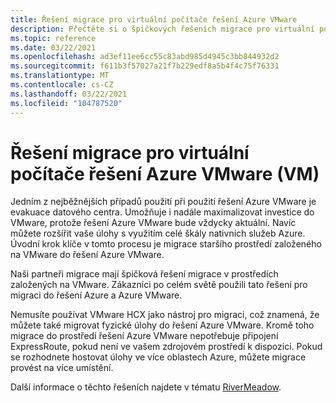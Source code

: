 ```yaml
---
title: Řešení migrace pro virtuální počítače řešení Azure VMware
description: Přečtěte si o špičkových řešeních migrace pro virtuální počítače řešení Azure VMware.
ms.topic: reference
ms.date: 03/22/2021
ms.openlocfilehash: ad3ef11ee6cc55c83abd985d4945c3bb844932d2
ms.sourcegitcommit: f611b3f57027a21f7b229edf8a5b4f4c75f76331
ms.translationtype: MT
ms.contentlocale: cs-CZ
ms.lasthandoff: 03/22/2021
ms.locfileid: "104787520"
---
```

# <a name="migration-solutions-for-azure-vmware-solution-virtual-machines-vms"></a>Řešení migrace pro virtuální počítače řešení Azure VMware (VM)

Jedním z nejběžnějších případů použití při použití řešení Azure VMware je evakuace datového centra.  Umožňuje i nadále maximalizovat investice do VMware, protože řešení Azure VMware bude vždycky aktuální. Navíc můžete rozšířit vaše úlohy s využitím celé škály nativních služeb Azure.  Úvodní krok klíče v tomto procesu je migrace staršího prostředí založeného na VMware do řešení Azure VMware.

Naši partneři migrace mají špičková řešení migrace v prostředích založených na VMware. Zákazníci po celém světě použili tato řešení pro migraci do řešení Azure a Azure VMware.

Nemusíte používat VMware HCX jako nástroj pro migraci, což znamená, že můžete také migrovat fyzické úlohy do řešení Azure VMware. Kromě toho migrace do prostředí řešení Azure VMware nepotřebuje připojení ExpressRoute, pokud není ve vašem zdrojovém prostředí k dispozici.  Pokud se rozhodnete hostovat úlohy ve více oblastech Azure, můžete migrace provést na více umístění.

Další informace o těchto řešeních najdete v tématu [RiverMeadow](https://www.rivermeadow.com/migrating-to-vmware-on-azure).